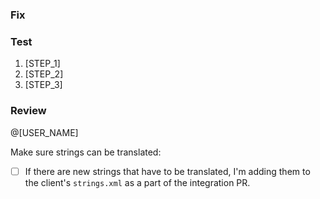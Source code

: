 ### Fix


### Test
1. [STEP_1]
2. [STEP_2]
3. [STEP_3]

### Review
@[USER_NAME]

Make sure strings can be translated:

- [ ] If there are new strings that have to be translated, I'm adding them to the client's `strings.xml` as a part of the integration PR.